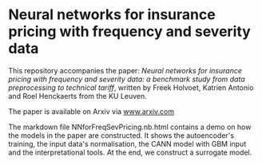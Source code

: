 # Neural networks for insurance pricing with frequency and severity data

This repository accompanies the paper: *Neural networks for insurance pricing with frequency and severity data: a benchmark study from data preprocessing to technical tariff*, written by Freek Holvoet, Katrien Antonio and Roel Henckaerts from the KU Leuven.

The paper is available on Arxiv via www.arxiv.com

The markdown file NNforFreqSevPricing.nb.html contains a demo on how the models in the paper are constructed. It shows the autoencoder's training, the input data's normalisation, the CANN model with GBM input and the interpretational tools. At the end, we construct a surrogate model. 
